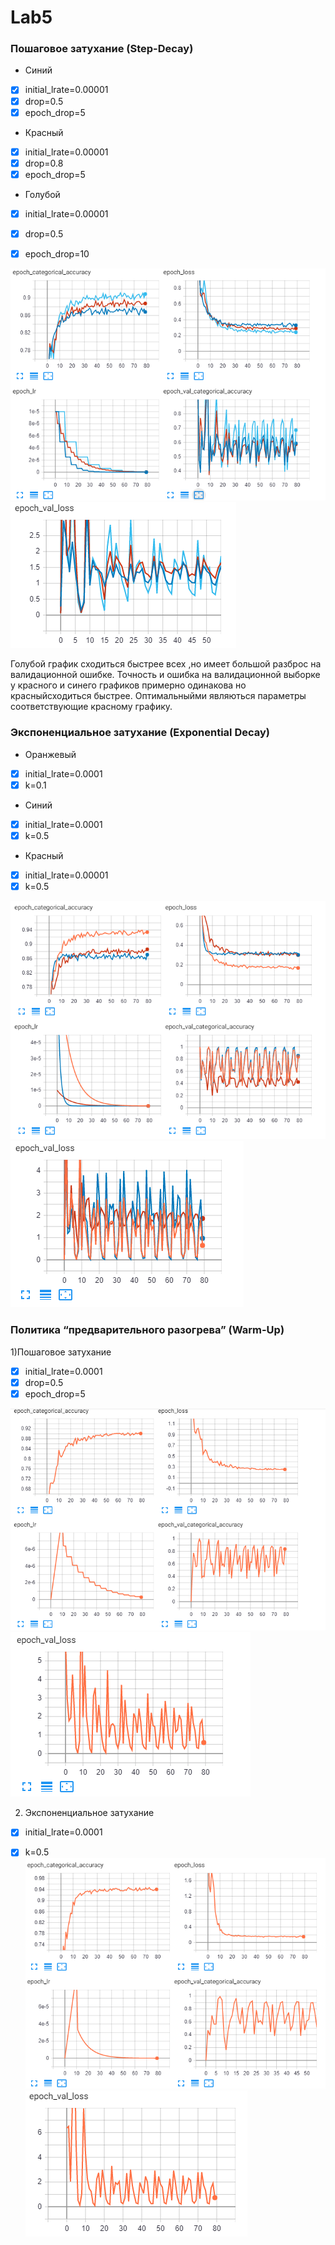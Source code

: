 # Lab5
### Пошаговое затухание (Step-Decay)
 * Синий   
- [x] initial_lrate=0.00001
- [x] drop=0.5
- [x] epoch_drop=5
* Красный 
- [x] initial_lrate=0.00001
- [x] drop=0.8
- [x] epoch_drop=5
* Голубой 
- [x] initial_lrate=0.00001
- [x] drop=0.5
- [x] epoch_drop=10


![step](step1.PNG)
![step](step2.PNG)

Голубой график сходиться быстрее всех ,но имеет большой разброс на валидационной ошибке. Точность и ошибка на валидационной выборке у красного и синего графиков примерно одинакова но красныйсходиться быстрее. 
Оптимальныйми являються параметры соответствующие красному графику. 

### Экспоненциальное затухание (Exponential Decay)
* Оранжевый
- [x] initial_lrate=0.0001
- [x] k=0.1

* Синий
- [x] initial_lrate=0.0001
- [x] k=0.5
* Красный
- [x] initial_lrate=0.00001
- [x] k=0.5

![exp](exp1.PNG)
![exp](exp2.PNG)

### Политика “предварительного разогрева” (Warm-Up)
 1)Пошаговое затухание  
- [x] initial_lrate=0.0001
- [x] drop=0.5
- [x] epoch_drop=5

![exp](stepwarm1.PNG)
![exp](stepwarm2.PNG)

2) Экспоненциальное затухание
- [x] initial_lrate=0.0001
- [x] k=0.5
![exp](expwarm1.PNG)
![exp](expwarm2.PNG)


